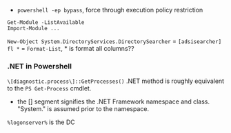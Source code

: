 -  `powershell -ep bypass`, force through execution policy restriction

`Get-Module -ListAvailable`  
`Import-Module ...`  
  
`New-Object System.DirectoryServices.DirectorySearcher` = `[adsisearcher]`
`fl *` = `Format-List`, * is format all columns??  
  
### .NET in Powershell  
`\[diagnostic.process\]::GetProcesses()` .NET method is roughly equivalent to the `PS Get-Process` cmdlet. 
- the \[\] segment signifies the .NET Framework namespace and class. "System." is assumed prior to the namespace.  
  
`%logonserver%` is the DC